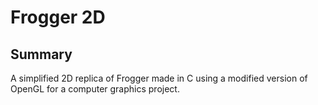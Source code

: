 # Frogger 2D
## Summary
A simplified 2D replica of Frogger made in C using a modified version of OpenGL for a computer graphics project.
